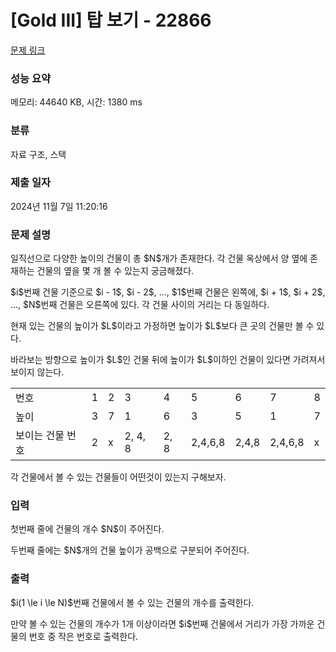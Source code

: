 # [Gold III] 탑 보기 - 22866 

[문제 링크](https://www.acmicpc.net/problem/22866) 

### 성능 요약

메모리: 44640 KB, 시간: 1380 ms

### 분류

자료 구조, 스택

### 제출 일자

2024년 11월 7일 11:20:16

### 문제 설명

<p>일직선으로 다양한 높이의 건물이 총 $N$개가 존재한다. 각 건물 옥상에서 양 옆에 존재하는 건물의 옆을 몇 개 볼 수 있는지 궁금해졌다.</p>

<p>$i$번째 건물 기준으로 $i - 1$, $i - 2$, ..., $1$번째 건물은 왼쪽에, $i + 1$, $i + 2$, ..., $N$번째 건물은 오른쪽에 있다. 각 건물 사이의 거리는 다 동일하다.</p>

<p>현재 있는 건물의 높이가 $L$이라고 가정하면 높이가 $L$보다 큰 곳의 건물만 볼 수 있다.</p>

<p>바라보는 방향으로 높이가 $L$인 건물 뒤에 높이가 $L$이하인 건물이 있다면 가려져서 보이지 않는다.</p>

<table class="table table-bordered table-center-50 td-center">
	<tbody>
		<tr>
			<td>번호</td>
			<td>1</td>
			<td>2</td>
			<td>3</td>
			<td>4</td>
			<td>5</td>
			<td>6</td>
			<td>7</td>
			<td>8</td>
		</tr>
		<tr>
			<td>높이</td>
			<td>3</td>
			<td>7</td>
			<td>1</td>
			<td>6</td>
			<td>3</td>
			<td>5</td>
			<td>1</td>
			<td>7</td>
		</tr>
		<tr>
			<td>보이는 건물 번호</td>
			<td>2</td>
			<td>x</td>
			<td>2, 4, 8</td>
			<td>2, 8</td>
			<td>2,4,6,8</td>
			<td>2,4,8</td>
			<td>2,4,6,8</td>
			<td>x</td>
		</tr>
	</tbody>
</table>

<p>각 건물에서 볼 수 있는 건물들이 어떤것이 있는지 구해보자.</p>

### 입력 

 <p>첫번째 줄에 건물의 개수 $N$이 주어진다.</p>

<p>두번째 줄에는 $N$개의 건물 높이가 공백으로 구분되어 주어진다.</p>

### 출력 

 <p>$i(1 \le i \le N)$번째 건물에서 볼 수 있는 건물의 개수를 출력한다.</p>

<p>만약 볼 수 있는 건물의 개수가 1개 이상이라면 $i$번째 건물에서 거리가 가장 가까운 건물의 번호 중 작은 번호로 출력한다.</p>

